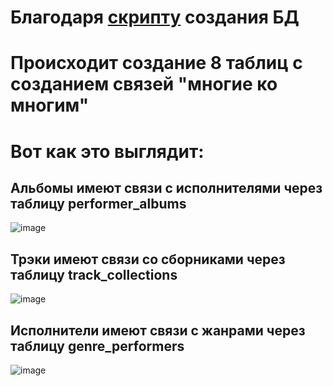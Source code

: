 # Благодаря [скрипту](https://github.com/Destian1995/HW-python-netology/blob/main/SUBD/create_DB.sql) создания БД

# Происходит создание 8 таблиц с созданием связей "многие ко многим"
# Вот как это выглядит:

## Альбомы имеют связи с исполнителями через таблицу performer_albums
![image](https://github.com/Destian1995/HW-python-netology/assets/106807250/25c1f597-84f7-4e15-a568-3116aceae7b0)

## Трэки имеют связи со сборниками через таблицу track_collections
![image](https://github.com/Destian1995/HW-python-netology/assets/106807250/23b320dc-c6ef-4e79-b79b-57546cab8ed1)

## Исполнители имеют связи с жанрами через таблицу genre_performers
![image](https://github.com/Destian1995/HW-python-netology/assets/106807250/9b57f244-2252-4224-8b7d-75bc5a3e47ae)
